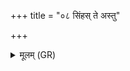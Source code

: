 +++
title = "०८ सिंहस् ते अस्तु"

+++
<details><summary>मूलम् (GR)</summary>

सिंहस् ते अस्तु चक्षुष इत्य् एका ॥
</details>